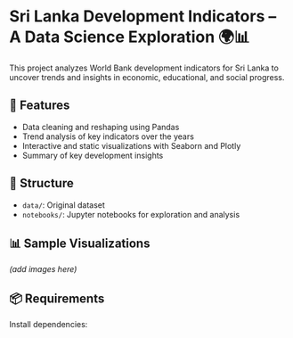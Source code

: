 # Sri Lanka Development Indicators – A Data Science Exploration 🌍📊

This project analyzes World Bank development indicators for Sri Lanka to uncover trends and insights in economic, educational, and social progress.

## 🚀 Features
- Data cleaning and reshaping using Pandas
- Trend analysis of key indicators over the years
- Interactive and static visualizations with Seaborn and Plotly
- Summary of key development insights

## 📁 Structure
- `data/`: Original dataset
- `notebooks/`: Jupyter notebooks for exploration and analysis

## 📊 Sample Visualizations
_(add images here)_

## 📦 Requirements
Install dependencies:
